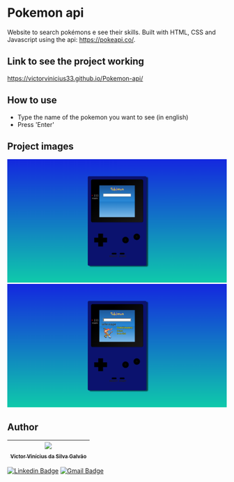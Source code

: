 # Pokemon api

Website to search pokémons e see their skills. Built with HTML, CSS and Javascript using the api: https://pokeapi.co/.

## Link to see the project working

https://victorvinicius33.github.io/Pokemon-api/

## How to use
- Type the name of the pokemon you want to see (in english)
- Press 'Enter'

## Project images

<img src="./.github/assets/pokemonSearch.PNG" alt="pokedex">
<img src="./.github/assets/Infernape.PNG" alt="pokedex infernape">

## Author

| [<img src="https://avatars.githubusercontent.com/u/94022088?s=400&u=829c8531a69be7d30b1096c762a5ff4f9a7172fe&v=4" width=115><br><sub>Victor Vinícius da Silva Galvão</sub>](https://github.com/victorvinicius33) 
| :---: |

[![Linkedin Badge](https://img.shields.io/badge/-Victor-blue?style=flat-square&logo=Linkedin&logoColor=white&link=https://www.linkedin.com/in/victor-v-s-galvao/)](https://www.linkedin.com/in/victor-v-s-galvao/) 
[![Gmail Badge](https://img.shields.io/badge/-victorvinicius33.vv@gmail.com-c14438?style=flat-square&logo=Gmail&logoColor=white&link=mailto:victorvinicius33.vv@gmail.com)](mailto:victorvinicius33.vv@gmail.com)
